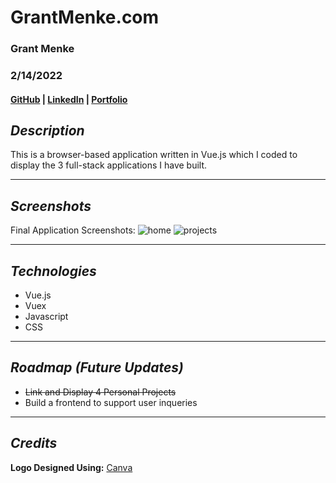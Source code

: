 # **GrantMenke.com**

### Grant Menke

### 2/14/2022

#### [GitHub](https://github.com/gmenke54) | [LinkedIn](https://www.linkedin.com/in/grant-menke-b81490223/) | [Portfolio](www.grantmenke.com)

<!-- ---

![**Ketogenic Diet**](resources/unsplash.jpg)

A Full-stack proprietary nutrient tracker to help users become informed on and maintain a ketogenic diet.

--- -->

## **_Description_**

This is a browser-based application written in Vue.js which I coded to display the 3 full-stack applications I have built.

---

## **_Screenshots_**

Final Application Screenshots:
![**home**](resources/dashboard.png)
![**projects**](resources/feed.png)

---

## **_Technologies_**

- Vue.js
- Vuex
- Javascript
- CSS

---

## **_Roadmap (Future Updates)_**

- ~~Link and Display 4 Personal Projects~~
- Build a frontend to support user inqueries

---

<!-- ## **_Getting Started_**

The Entity Relationship Diagram and Component Hierarchy Diagram I used to develop this application can be found on the project's **[Trello Board](https://trello.com/b/9IyxbjNg/keto-build)**
4. Log the food you eat each day on the dashboard
5. Share links, images, and words of encouragement on the feed page
6. Track your progress and view your custom projection on your profile

--- -->

## **_Credits_**

**Logo Designed Using:** [Canva](https://www.canva.com/)
